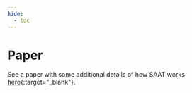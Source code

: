 ```yaml
---
hide:
  - toc
---
```


# Paper

See a paper with some additional details of how SAAT works [here](https://samuelweller.com/wp-content/uploads/2023/03/SAAT-1.pdf){:target="_blank"}.